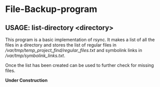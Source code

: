 # File-Backup-program
## USAGE: list-directory \<directory\>


This program is a basic implementation of rsync. It makes a list of all the files in a directory and stores the list of regular
files in */var/tmp/temp_project_find/regular_files.txt* and symbolink links in */var/tmp/symbolink_links.txt*.

Once the list has been created can be used to further check for missing files.

**Under Construction**
